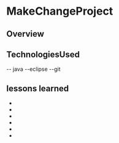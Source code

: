 # MakeChangeProject

## Overview



## TechnologiesUsed

-- java
--eclipse
--git

## lessons learned
-
-
-
-
-
-
